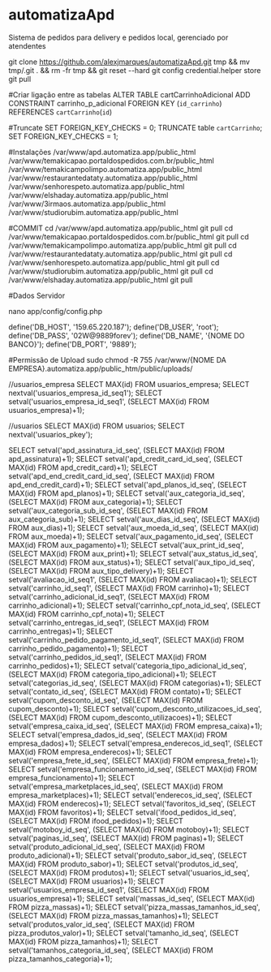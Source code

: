 # automatizaApd
Sistema de pedidos para delivery e pedidos local, gerenciado por atendentes

git clone https://github.com/alexjmarques/automatizaApd.git tmp && mv tmp/.git . && rm -fr tmp && git reset --hard
git config credential.helper store
git pull


#Criar ligação entre as tabelas
ALTER TABLE cartCarrinhoAdicional
ADD CONSTRAINT carrinho_p_adicional
FOREIGN KEY (`id_carrinho`) REFERENCES `cartCarrinho`(`id`)


#Truncate
SET FOREIGN_KEY_CHECKS = 0; 
TRUNCATE table `cartCarrinho`; 
SET FOREIGN_KEY_CHECKS = 1;


#Instalações
/var/www/apd.automatiza.app/public_html
/var/www/temakicapao.portaldospedidos.com.br/public_html
/var/www/temakicampolimpo.automatiza.app/public_html
/var/www/restaurantedataty.automatiza.app/public_html
/var/www/senhorespeto.automatiza.app/public_html
/var/www/elshaday.automatiza.app/public_html
/var/www/3irmaos.automatiza.app/public_html
/var/www/studiorubim.automatiza.app/public_html

#COMMIT
cd /var/www/apd.automatiza.app/public_html
git pull
cd /var/www/temakicapao.portaldospedidos.com.br/public_html
git pull
cd /var/www/temakicampolimpo.automatiza.app/public_html
git pull
cd /var/www/restaurantedataty.automatiza.app/public_html
git pull
cd /var/www/senhorespeto.automatiza.app/public_html
git pull
cd /var/www/studiorubim.automatiza.app/public_html
git pull
cd /var/www/elshaday.automatiza.app/public_html
git pull

#Dados Servidor

nano app/config/config.php

define('DB_HOST', '159.65.220.187');
define('DB_USER', 'root');
define('DB_PASS', '02W@9889forev');
define('DB_NAME', '{NOME DO BANCO}');
define('DB_PORT', '9889');

#Permissão de Upload 
sudo chmod -R 755 /var/www/{NOME DA EMPRESA}.automatiza.app/public_htm/public/uploads/



//usuarios_empresa
SELECT MAX(id) FROM usuarios_empresa;
SELECT nextval('usuarios_empresa_id_seq1');
SELECT setval('usuarios_empresa_id_seq1', (SELECT MAX(id) FROM usuarios_empresa)+1);


//usuarios
SELECT MAX(id) FROM usuarios;
SELECT nextval('usuarios_pkey');

SELECT setval('apd_assinatura_id_seq', (SELECT MAX(id) FROM apd_assinatura)+1);
SELECT setval('apd_credit_card_id_seq', (SELECT MAX(id) FROM apd_credit_card)+1);
SELECT setval('apd_end_credit_card_id_seq', (SELECT MAX(id) FROM apd_end_credit_card)+1);
SELECT setval('apd_planos_id_seq', (SELECT MAX(id) FROM apd_planos)+1);
SELECT setval('aux_categoria_id_seq', (SELECT MAX(id) FROM aux_categoria)+1);
SELECT setval('aux_categoria_sub_id_seq', (SELECT MAX(id) FROM aux_categoria_sub)+1);
SELECT setval('aux_dias_id_seq', (SELECT MAX(id) FROM aux_dias)+1);
SELECT setval('aux_moeda_id_seq', (SELECT MAX(id) FROM aux_moeda)+1);
SELECT setval('aux_pagamento_id_seq', (SELECT MAX(id) FROM aux_pagamento)+1);
SELECT setval('aux_print_id_seq', (SELECT MAX(id) FROM aux_print)+1);
SELECT setval('aux_status_id_seq', (SELECT MAX(id) FROM aux_status)+1);
SELECT setval('aux_tipo_id_seq', (SELECT MAX(id) FROM aux_tipo_delivery)+1);
SELECT setval('avaliacao_id_seq1', (SELECT MAX(id) FROM avaliacao)+1);
SELECT setval('carrinho_id_seq1', (SELECT MAX(id) FROM carrinho)+1);
SELECT setval('carrinho_adicional_id_seq1', (SELECT MAX(id) FROM carrinho_adicional)+1);
SELECT setval('carrinho_cpf_nota_id_seq', (SELECT MAX(id) FROM carrinho_cpf_nota)+1);
SELECT setval('carrinho_entregas_id_seq1', (SELECT MAX(id) FROM carrinho_entregas)+1);
SELECT setval('carrinho_pedido_pagamento_id_seq1', (SELECT MAX(id) FROM carrinho_pedido_pagamento)+1);
SELECT setval('carrinho_pedidos_id_seq1', (SELECT MAX(id) FROM carrinho_pedidos)+1);
SELECT setval('categoria_tipo_adicional_id_seq', (SELECT MAX(id) FROM categoria_tipo_adicional)+1);
SELECT setval('categorias_id_seq', (SELECT MAX(id) FROM categorias)+1);
SELECT setval('contato_id_seq', (SELECT MAX(id) FROM contato)+1);
SELECT setval('cupom_desconto_id_seq', (SELECT MAX(id) FROM cupom_desconto)+1);
SELECT setval('cupom_desconto_utilizacoes_id_seq', (SELECT MAX(id) FROM cupom_desconto_utilizacoes)+1);
SELECT setval('empresa_caixa_id_seq', (SELECT MAX(id) FROM empresa_caixa)+1);
SELECT setval('empresa_dados_id_seq', (SELECT MAX(id) FROM empresa_dados)+1);
SELECT setval('empresa_enderecos_id_seq1', (SELECT MAX(id) FROM empresa_enderecos)+1);
SELECT setval('empresa_frete_id_seq', (SELECT MAX(id) FROM empresa_frete)+1);
SELECT setval('empresa_funcionamento_id_seq', (SELECT MAX(id) FROM empresa_funcionamento)+1);
SELECT setval('empresa_marketplaces_id_seq', (SELECT MAX(id) FROM empresa_marketplaces)+1);
SELECT setval('enderecos_id_seq', (SELECT MAX(id) FROM enderecos)+1);
SELECT setval('favoritos_id_seq', (SELECT MAX(id) FROM favoritos)+1);
SELECT setval('ifood_pedidos_id_seq', (SELECT MAX(id) FROM ifood_pedidos)+1);
SELECT setval('motoboy_id_seq', (SELECT MAX(id) FROM motoboy)+1);
SELECT setval('paginas_id_seq', (SELECT MAX(id) FROM paginas)+1);
SELECT setval('produto_adicional_id_seq', (SELECT MAX(id) FROM produto_adicional)+1);
SELECT setval('produto_sabor_id_seq', (SELECT MAX(id) FROM produto_sabor)+1);
SELECT setval('produtos_id_seq', (SELECT MAX(id) FROM produtos)+1);
SELECT setval('usuarios_id_seq', (SELECT MAX(id) FROM usuarios)+1);
SELECT setval('usuarios_empresa_id_seq1', (SELECT MAX(id) FROM usuarios_empresa)+1);
SELECT setval('massas_id_seq', (SELECT MAX(id) FROM pizza_massas)+1);
SELECT setval('pizza_massas_tamanhos_id_seq', (SELECT MAX(id) FROM pizza_massas_tamanhos)+1);
SELECT setval('produtos_valor_id_seq', (SELECT MAX(id) FROM pizza_produtos_valor)+1);
SELECT setval('tamanho_id_seq', (SELECT MAX(id) FROM pizza_tamanhos)+1);
SELECT setval('tamanhos_categoria_id_seq', (SELECT MAX(id) FROM pizza_tamanhos_categoria)+1);

